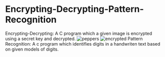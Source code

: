# Encrypting-Decrypting-Pattern-Recognition
Encrypting-Decrypting: A C program which a given image is encrypted using a secret key and decrypted. 
![peppers](https://user-images.githubusercontent.com/48496260/75115296-b2d1c900-5665-11ea-86e4-ab9e2ed93f67.png)
![encrypted](https://user-images.githubusercontent.com/48496260/75115312-dd238680-5665-11ea-9feb-5acb5eae49ed.png)
Pattern Recognition: A c program which identifies digits in a handwriten text based on given models of digits.

